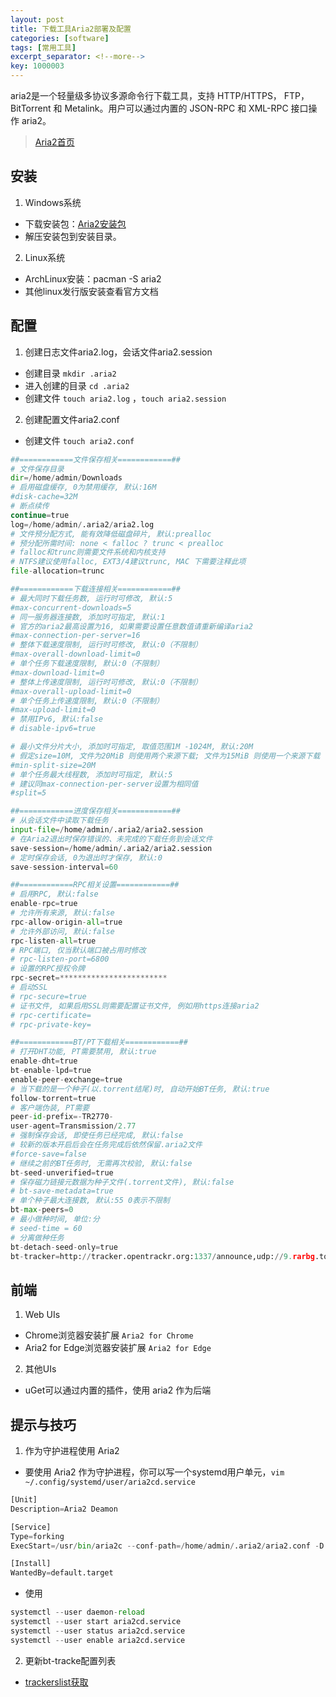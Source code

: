 ```yaml
---
layout: post
title: 下载工具Aria2部署及配置
categories: [software]
tags: [常用工具]
excerpt_separator: <!--more-->
key: 1000003
---
```


aria2是一个轻量级多协议多源命令行下载工具，支持 HTTP/HTTPS， FTP，BitTorrent 和 Metalink。用户可以通过内置的 JSON-RPC 和 XML-RPC 接口操作 aria2。
> [Aria2首页](https://aria2.github.io/)

<!--more-->

## 安装
1. Windows系统  
- 下载安装包：[Aria2安装包](https://github.com/aria2/aria2/releases)  
- 解压安装包到安装目录。
2. Linux系统  
- ArchLinux安装：pacman -S aria2
- 其他linux发行版安装查看官方文档

## 配置
1. 创建日志文件aria2.log，会话文件aria2.session
- 创建目录 `mkdir .aria2`
- 进入创建的目录 `cd .aria2`
-  创建文件 `touch aria2.log` ，`touch aria2.session`
2. 创建配置文件aria2.conf
- 创建文件 `touch aria2.conf`  

```python
##============文件保存相关============##
# 文件保存目录
dir=/home/admin/Downloads
# 启用磁盘缓存, 0为禁用缓存, 默认:16M
#disk-cache=32M
# 断点续传
continue=true
log=/home/admin/.aria2/aria2.log
# 文件预分配方式, 能有效降低磁盘碎片, 默认:prealloc
# 预分配所需时间: none < falloc ? trunc < prealloc
# falloc和trunc则需要文件系统和内核支持
# NTFS建议使用falloc, EXT3/4建议trunc, MAC 下需要注释此项
file-allocation=trunc

##============下载连接相关============##
# 最大同时下载任务数, 运行时可修改, 默认:5
#max-concurrent-downloads=5
# 同一服务器连接数, 添加时可指定, 默认:1
# 官方的aria2最高设置为16, 如果需要设置任意数值请重新编译aria2
#max-connection-per-server=16
# 整体下载速度限制, 运行时可修改, 默认:0（不限制）
#max-overall-download-limit=0
# 单个任务下载速度限制, 默认:0（不限制）
#max-download-limit=0
# 整体上传速度限制, 运行时可修改, 默认:0（不限制）
#max-overall-upload-limit=0
# 单个任务上传速度限制, 默认:0（不限制）
#max-upload-limit=0
# 禁用IPv6, 默认:false
# disable-ipv6=true

# 最小文件分片大小, 添加时可指定, 取值范围1M -1024M, 默认:20M
# 假定size=10M, 文件为20MiB 则使用两个来源下载; 文件为15MiB 则使用一个来源下载
#min-split-size=20M
# 单个任务最大线程数, 添加时可指定, 默认:5
# 建议同max-connection-per-server设置为相同值
#split=5

##============进度保存相关============##
# 从会话文件中读取下载任务
input-file=/home/admin/.aria2/aria2.session
# 在Aria2退出时保存错误的、未完成的下载任务到会话文件
save-session=/home/admin/.aria2/aria2.session
# 定时保存会话, 0为退出时才保存, 默认:0
save-session-interval=60

##============RPC相关设置============##
# 启用RPC, 默认:false
enable-rpc=true
# 允许所有来源, 默认:false
rpc-allow-origin-all=true
# 允许外部访问, 默认:false
rpc-listen-all=true
# RPC端口, 仅当默认端口被占用时修改
# rpc-listen-port=6800
# 设置的RPC授权令牌
rpc-secret=************************
# 启动SSL
# rpc-secure=true
# 证书文件, 如果启用SSL则需要配置证书文件, 例如用https连接aria2
# rpc-certificate=
# rpc-private-key=

##============BT/PT下载相关============##
# 打开DHT功能, PT需要禁用, 默认:true
enable-dht=true
bt-enable-lpd=true
enable-peer-exchange=true
# 当下载的是一个种子(以.torrent结尾)时, 自动开始BT任务, 默认:true
follow-torrent=true
# 客户端伪装, PT需要
peer-id-prefix=-TR2770-
user-agent=Transmission/2.77
# 强制保存会话, 即使任务已经完成, 默认:false
# 较新的版本开启后会在任务完成后依然保留.aria2文件
#force-save=false
# 继续之前的BT任务时, 无需再次校验, 默认:false
bt-seed-unverified=true
# 保存磁力链接元数据为种子文件(.torrent文件), 默认:false
# bt-save-metadata=true
# 单个种子最大连接数, 默认:55 0表示不限制
bt-max-peers=0
# 最小做种时间, 单位:分
# seed-time = 60
# 分离做种任务
bt-detach-seed-only=true
bt-tracker=http://tracker.opentrackr.org:1337/announce,udp://9.rarbg.to:2710/announce,udp://9.rarbg.me:2710/announce,udp://3rt.tace.ru:60889/announce,http://5rt.tace.ru:60889/announce,udp://tracker.internetwarriors.net:1337/announce,udp://tracker.cyberia.is:6969/announce,udp://exodus.desync.com:6969/announce,udp://explodie.org:6969/announce,udp://tracker3.itzmx.com:6961/announce,http://tracker1.itzmx.com:8080/announce,udp://www.torrent.eu.org:451/announce,udp://tracker.torrent.eu.org:451/announce,udp://open.stealth.si:80/announce,udp://tracker.ds.is:6969/announce,udp://retracker.lanta-net.ru:2710/announce,udp://tracker.tiny-vps.com:6969/announce,http://open.acgnxtracker.com:80/announce,udp://tracker.zerobytes.xyz:1337/announce,udp://tracker.moeking.me:6969/announc

```

## 前端
1. Web UIs
- Chrome浏览器安装扩展 `Aria2 for Chrome`
- Aria2 for Edge浏览器安装扩展 `Aria2 for Edge`
2. 其他UIs
- uGet可以通过内置的插件，使用 aria2 作为后端

## 提示与技巧
1. 作为守护进程使用 Aria2  
- 要使用 Aria2 作为守护进程，你可以写一个systemd用户单元，`vim ~/.config/systemd/user/aria2cd.service`  

```python
[Unit]
Description=Aria2 Deamon

[Service]
Type=forking
ExecStart=/usr/bin/aria2c --conf-path=/home/admin/.aria2/aria2.conf -D

[Install]
WantedBy=default.target
```

- 使用  

```python
systemctl --user daemon-reload
systemctl --user start aria2cd.service
systemctl --user status aria2cd.service
systemctl --user enable aria2cd.service
```

2. 更新bt-tracke配置列表  
- [trackerslist获取](https://ngosang.github.io/trackerslist/)